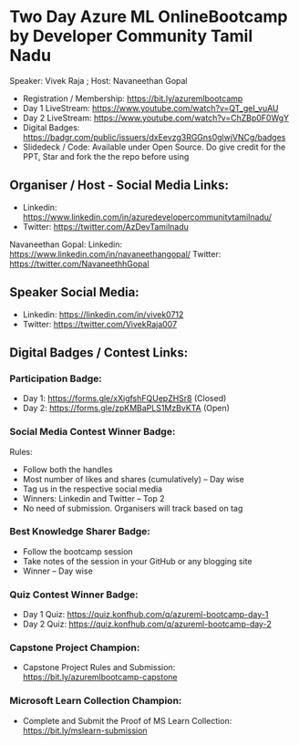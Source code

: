 # Two Day Azure ML OnlineBootcamp by Developer Community Tamil Nadu
Speaker: Vivek Raja ; Host: Navaneethan Gopal



- Registration / Membership: https://bit.ly/azuremlbootcamp
- Day 1 LiveStream: https://www.youtube.com/watch?v=QT_geI_vuAU
- Day 2 LiveStream: https://www.youtube.com/watch?v=ChZBp0F0WgY
- Digital Badges: https://badgr.com/public/issuers/dxEevzg3RGGns0glwjVNCg/badges
- Slidedeck / Code: Available under Open Source. Do give credit for the PPT, Star and fork the the repo before using

## Organiser / Host - Social Media Links:

- Linkedin: https://www.linkedin.com/in/azuredevelopercommunitytamilnadu/
- Twitter: https://twitter.com/AzDevTamilnadu

Navaneethan Gopal: 
Linkedin: https://www.linkedin.com/in/navaneethangopal/
Twitter: https://twitter.com/NavaneethhGopal


## Speaker Social Media:
- Linkedin: https://linkedin.com/in/vivek0712
- Twitter: https://twitter.com/VivekRaja007

## Digital Badges / Contest Links:

### Participation Badge: 
- Day 1: https://forms.gle/xXigfshFQUepZHSr8 (Closed)
- Day 2: https://forms.gle/zpKMBaPLS1MzBvKTA (Open)

### Social Media Contest Winner Badge:

Rules:
- Follow both the handles
- Most number of likes and shares (cumulatively) – Day wise 
- Tag us in the respective social media
- Winners: Linkedin and Twitter – Top 2
- No need of submission. Organisers will track based on tag

### Best Knowledge Sharer Badge:
- Follow the bootcamp session
- Take notes of the session in your GitHub or any blogging site
- Winner – Day wise

### Quiz Contest Winner Badge: 
- Day 1 Quiz: https://quiz.konfhub.com/q/azureml-bootcamp-day-1
- Day 2 Quiz: https://quiz.konfhub.com/q/azureml-bootcamp-day-2

### Capstone Project Champion:
- Capstone Project Rules and Submission: https://bit.ly/azuremlbootcamp-capstone

### Microsoft Learn Collection Champion:
- Complete and Submit the Proof of MS Learn Collection: https://bit.ly/mslearn-submission












